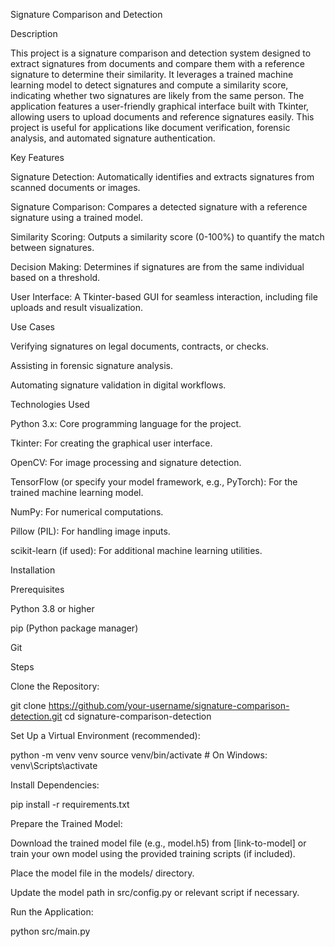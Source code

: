 Signature Comparison and Detection

Description

This project is a signature comparison and detection system designed to extract signatures from documents and compare them with a reference signature to determine their similarity. It leverages a trained machine learning model to detect signatures and compute a similarity score, indicating whether two signatures are likely from the same person. The application features a user-friendly graphical interface built with Tkinter, allowing users to upload documents and reference signatures easily. This project is useful for applications like document verification, forensic analysis, and automated signature authentication.

Key Features





Signature Detection: Automatically identifies and extracts signatures from scanned documents or images.



Signature Comparison: Compares a detected signature with a reference signature using a trained model.



Similarity Scoring: Outputs a similarity score (0-100%) to quantify the match between signatures.



Decision Making: Determines if signatures are from the same individual based on a threshold.



User Interface: A Tkinter-based GUI for seamless interaction, including file uploads and result visualization.

Use Cases





Verifying signatures on legal documents, contracts, or checks.



Assisting in forensic signature analysis.



Automating signature validation in digital workflows.

Technologies Used





Python 3.x: Core programming language for the project.



Tkinter: For creating the graphical user interface.



OpenCV: For image processing and signature detection.



TensorFlow (or specify your model framework, e.g., PyTorch): For the trained machine learning model.



NumPy: For numerical computations.



Pillow (PIL): For handling image inputs.



scikit-learn (if used): For additional machine learning utilities.

Installation

Prerequisites





Python 3.8 or higher



pip (Python package manager)



Git

Steps





Clone the Repository:

git clone https://github.com/your-username/signature-comparison-detection.git
cd signature-comparison-detection



Set Up a Virtual Environment (recommended):

python -m venv venv
source venv/bin/activate  # On Windows: venv\Scripts\activate



Install Dependencies:

pip install -r requirements.txt



Prepare the Trained Model:





Download the trained model file (e.g., model.h5) from [link-to-model] or train your own model using the provided training scripts (if included).



Place the model file in the models/ directory.



Update the model path in src/config.py or relevant script if necessary.



Run the Application:

python src/main.py
